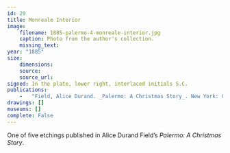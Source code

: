 ```yaml
---
id: 29
title: Monreale Interior
image:
    filename: 1885-palermo-4-monreale-interior.jpg
    caption: Photo from the author's collection.
    missing_text: 
year: "1885"
size:
    dimensions: 
    source: 
    source_url: 
signed: In the plate, lower right, interlaced initials S.C.
publications:
    -   "Field, Alice Durand. _Palermo: A Christmas Story_. New York: G.P. Putnam's Sons, 1885."
drawings: []
museums: []
complete: False
---
```

One of five etchings published in Alice Durand Field’s _Palermo: A Christmas Story_.